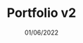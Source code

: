---
title: "Portfolio v2"
date: "01/06/2022"
description: "My portfolio is created with Vue.js, Nuxt 3 and Tailwind CSS to showcase projects that I made."
tech: "Vue.js, Nuxt 3 & TailwindCSS"
github: "https://github.com/KayleeWilliams/Portfolio-2.0"
---